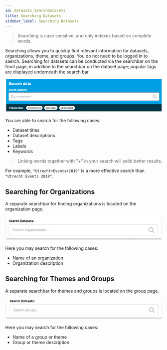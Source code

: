 ```yaml
---
id: datasets_SearchDatasets
title: Searching Datasets
sidebar_label: Searching Datasets
---
```

> Searching is case sensitive, and only indexes based on complete words.

Searching allows you to quickly find relevant information for datasets, organizations, theme, and groups. You do not need to be logged in to saerch. Searching for datasets can be conducted via the searchbar on the front page, in addition to the searchbar on the dataset page; popular tags are displayed underneath the search bar.

![IMAGE: front page search](assets/Dataplatform/SearchDatasets/dataplatform_user_SearchDatasets_frontPageSearch.png)

You are able to search for the following cases:
* Dataset titles
* Dataset descriptions
* Tags
* Labels
* Keywords

> Linking words together with "+" in your search will yeild better results.

For example, `"Utrecht+Events+2019"` is a more effective search than `"Utrecht Events 2019"`.

## Searching for Organizations
A separate searchbar for finding organizations is located on the organization page.

![IMAGE: organization searchbar](assets/Dataplatform/SearchDatasets/dataplatform_user_SearchDatasets_OrganizationSearch.png)

Here you may search for the following cases:
* Name of an organization
* Organization description

## Searching for Themes and Groups
A separate searchbar for themes and groups is located on the group page.

![IMAGE: theme and group searchbar](assets/Dataplatform/SearchDatasets/dataplatform_user_SearchDatasets_groupsThemes.png)

Here you may search for the following cases:
* Name of a group or theme
* Group or theme description